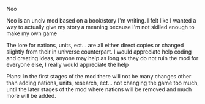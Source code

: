 <H> Neo

<p> Neo is an unciv mod based on a book/story I'm writing. I felt like I wanted a way to actually give my story a meaning because I'm not skilled enough to make my own game

The lore for nations, units, ect... are all either direct copies or changed slightly from their in universe counterpart. I would appreciate help coding and creating ideas, anyone may help as long as they do not ruin the mod for everyone else, I really would appreciate the help

Plans: In the first stages of the mod there will not be many changes other than adding nations, units, research, ect... not changing the game too much, until the later stages of the mod where nations will be removed and much more will be added.


